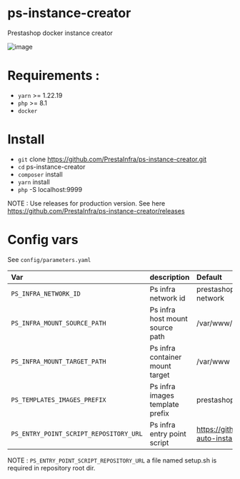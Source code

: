 # ps-instance-creator
Prestashop docker instance creator

![image](https://user-images.githubusercontent.com/16455155/201567154-65599d41-6cbf-4494-bc38-f1e0144f52fa.png)

# Requirements :

- `yarn` >= 1.22.19
- `php` >= 8.1
- `docker`

# Install

- `git` clone https://github.com/PrestaInfra/ps-instance-creator.git
- `cd` ps-instance-creator
- `composer` install
- `yarn` install
- `php` -S localhost:9999


NOTE : Use releases for production version. See here https://github.com/PrestaInfra/ps-instance-creator/releases

# Config vars

See `config/parameters.yaml`

| Var                                    | description                     | Default                                                   | Required |
|:---------------------------------------|:--------------------------------|:----------------------------------------------------------|:--------:|
| `PS_INFRA_NETWORK_ID`                  | Ps infra network id             | prestashop_localinfra_localinfra-network                  |    NO    |
| `PS_INFRA_MOUNT_SOURCE_PATH`           | Ps infra host mount source path | /var/www/html                                             |    NO    |
| `PS_INFRA_MOUNT_TARGET_PATH`           | Ps infra container mount target | /var/www                                                  |    NO    |
| `PS_TEMPLATES_IMAGES_PREFIX`           | Ps infra images template prefix | prestashop_localinfra_template                            |    NO    |
| `PS_ENTRY_POINT_SCRIPT_REPOSITORY_URL` | Ps infra entry point script     | https://github.com/PrestaInfra/ps-auto-install-script.git |    NO    |

NOTE : `PS_ENTRY_POINT_SCRIPT_REPOSITORY_URL` a file named setup.sh is required in repository root dir.
